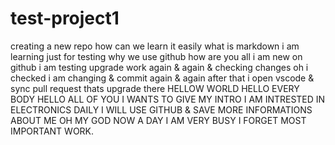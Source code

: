 # test-project1
creating a new repo
how can we learn it
easily 
what is markdown
i am learning 
just for testing
why we use github
how are you all 
i am new on github
i am testing upgrade work 
again & again
& checking changes
oh i checked 
i am changing & commit again & again
after that i open vscode
& sync pull request
thats upgrade there
HELLOW WORLD
HELLO EVERY BODY
HELLO ALL OF YOU
I WANTS TO GIVE MY INTRO
I AM INTRESTED IN ELECTRONICS
DAILY I WILL USE GITHUB & SAVE 
MORE INFORMATIONS ABOUT ME
OH MY GOD NOW A DAY I AM VERY BUSY
I FORGET MOST IMPORTANT WORK.   





